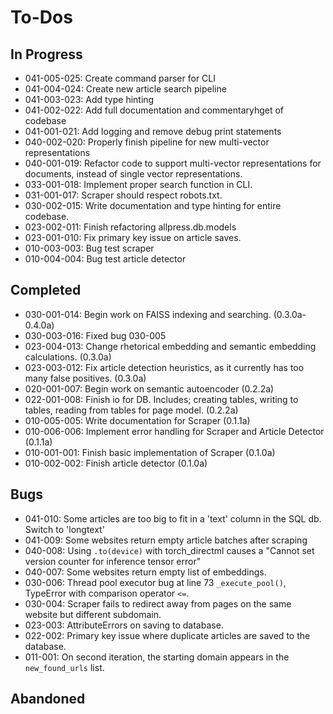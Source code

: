# To-Dos

## In Progress

- 041-005-025: Create command parser for CLI
- 041-004-024: Create new article search pipeline
- 041-003-023: Add type hinting
- 041-002-022: Add full documentation and commentaryhget of codebase
- 041-001-021: Add logging and remove debug print statements
- 040-002-020: Properly finish pipeline for new multi-vector representations
- 040-001-019: Refactor code to support multi-vector representations for documents, instead of single vector
representations.
- 033-001-018: Implement proper search function in CLI.
- 031-001-017: Scraper should respect robots.txt.
- 030-002-015: Write documentation and type hinting for entire codebase.
- 023-002-011: Finish refactoring allpress.db.models
- 023-001-010: Fix primary key issue on article saves.
- 010-003-003: Bug test scraper
- 010-004-004: Bug test article detector

## Completed

- 030-001-014: Begin work on FAISS indexing and searching. (0.3.0a-0.4.0a)
- 030-003-016: Fixed bug 030-005 
- 023-004-013: Change rhetorical embedding and semantic embedding calculations. (0.3.0a)
- 023-003-012: Fix article detection heuristics, as it currently has too many false positives. (0.3.0a)
- 020-001-007: Begin work on semantic autoencoder (0.2.2a)
- 022-001-008: Finish io for DB. Includes; creating tables, writing to tables, reading from tables for page model. (0.2.2a)
- 010-005-005: Write documentation for Scraper (0.1.1a)
- 010-006-006: Implement error handling for Scraper and Article Detector (0.1.1a)
- 010-001-001: Finish basic implementation of Scraper (0.1.0a)
- 010-002-002: Finish article detector (0.1.0a)


## Bugs

- 041-010: Some articles are too big to fit in a 'text' column in the SQL db. Switch to 'longtext'
- 041-009: Some websites return empty article batches after scraping
- 040-008: Using `.to(device)` with torch_directml causes a "Cannot set version counter for inference tensor error"
- 040-007: Some websites return empty list of embeddings.
- 030-006: Thread pool executor bug at line 73 `_execute_pool()`, TypeError with comparison operator `<=`.
- 030-004: Scraper fails to redirect away from pages on the same website but different subdomain.
- 023-003: AttributeErrors on saving to database.
- 022-002: Primary key issue where duplicate articles are saved to the database. 
- 011-001: On second iteration, the starting domain appears in the `new_found_urls` list.


## Abandoned